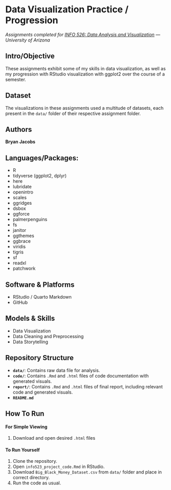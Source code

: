 # Data Visualization Practice / Progression
*Assignments completed for [INFO 526: Data Analysis and Visualization](https://infosci.arizona.edu/course/info-526-data-analysis-and-visualization) — University of Arizona*
  
  
## Intro/Objective
These assignments exhibit some of my skills in data visualization, as well as my progression with RStudio visualization with ggplot2 over the course of a semester.
  
  
## Dataset
The visualizations in these assignments used a multitude of datasets, each present in the `data/` folder of their respective assignment folder.
  
  
## Authors
**Bryan Jacobs**
  
  
## Languages/Packages:
* R
 * tidyverse (ggplot2, dplyr)
 * here
 * lubridate
 * openintro
 * scales
 * ggridges
 * dsbox
 * ggforce
 * palmerpenguins
 * fs
 * janitor
 * ggthemes
 * ggbrace
 * viridis
 * tigris
 * sf
 * readxl
 * patchwork
  
  
## Software & Platforms
* RStudio / Quarto Markdown
* GitHub


## Models & Skills
* Data Visualization
* Data Cleaning and Preprocessing
* Data Storytelling
  
  
## Repository Structure
- **`data/`**: Contains raw data file for analysis.
- **`code/`**: Contains `.Rmd` and `.html` files of code documentation with generated visuals.
- **`report/`**: Contains `.Rmd` and `.html` files of final report, including relevant code and generated visuals.
- **`README.md`**
  
  
## How To Run
#### For Simple Viewing
1. Download and open desired `.html` files

#### To Run Yourself
1. Clone the repository.
2. Open `info523_project_code.Rmd` in RStudio.
3. Download `Big_Black_Money_Dataset.csv` from `data/` folder and place in correct directory.
4. Run the code as usual.
